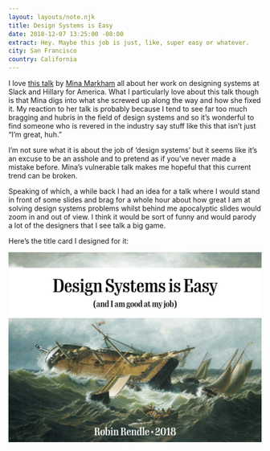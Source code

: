 ```yaml
---
layout: layouts/note.njk
title: Design Systems is Easy
date: 2018-12-07 13:25:00 -08:00
extract: Hey. Maybe this job is just, like, super easy or whatever.
city: San Francisco
country: California
---
```


I love [this talk](https://youtu.be/Y16QDYpj8uI) by [Mina Markham](http://mina.codes) all about her work on designing systems at Slack and Hillary for America. What I particularly love about this talk though is that Mina digs into what she screwed up along the way and how she fixed it. My reaction to her talk is probably because I tend to see far too much bragging and hubris in the field of design systems and so it’s wonderful to find someone who is revered in the industry say stuff like this that isn’t just “I’m great, huh.”

I’m not sure what it is about the job of ‘design systems’ but it seems like it’s an excuse to be an asshole and to pretend as if you’ve never made a mistake before. Mina’s vulnerable talk makes me hopeful that this current trend can be broken.

Speaking of which, a while back I had an idea for a talk where I would stand in front of some slides and brag for a whole hour about how great I am at solving design systems problems whilst behind me apocalyptic slides would zoom in and out of view. I think it would be sort of funny and would parody a lot of the designers that I see talk a big game.

Here’s the title card I designed for it:

![design-systems-is-easy.001.jpeg](/images/design-systems-is-easy.001.jpeg)
